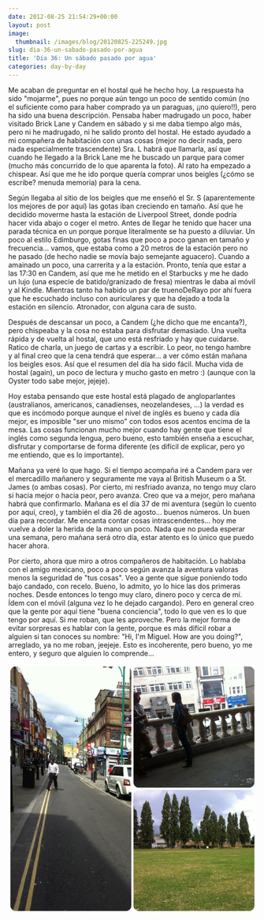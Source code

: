 ```yaml
---
date: 2012-08-25 21:54:29+00:00
layout: post
image:
  thumbnail: /images/blog/20120825-225249.jpg
slug: dia-36-un-sabado-pasado-por-agua
title: 'Día 36: Un sábado pasado por agua'
categories: day-by-day
---
```


Me acaban de preguntar en el hostal qué he hecho hoy. La respuesta ha sido "mojarme", pues no porque aún tengo un poco de sentido común (no el suficiente como para haber comprado ya un paraguas, ¡¡no quiero!!), pero ha sido una buena descripción. Pensaba haber madrugado un poco, haber visitado Brick Lane y Candem en sábado y si me daba tiempo algo más, pero ni he madrugado, ni he salido pronto del hostal. He estado ayudado a mi compañera de habitación con unas cosas (mejor no decir nada, pero nada especialmente trascendente) Sra. L habrá que llamarla, así que cuando he llegado a la Brick Lane me he buscado un parque para comer (mucho más concurrido de lo que aparenta la foto). Al rato ha empezado a chispear. Así que me he ido porque quería comprar unos beigles (¿cómo se escribe? menuda memoria) para la cena.

Según llegaba al sitio de los beigles que me enseñó el Sr. S (aparentemente los mejores de por aquí) las gotas iban creciendo en tamaño. Así que he decidido moverme hasta la estación de Liverpool Street, donde podría hacer vida abajo o coger el metro. Antes de llegar he tenido que hacer una parada técnica en un porque porque literalmente se ha puesto a diluviar. Un poco al estilo Edimburgo, gotas finas que poco a poco ganan en tamaño y frecuencia... vamos, que estaba como a 20 metros de la estación pero no he pasado (de hecho nadie se movía bajo semejante aguacero). Cuando a amainado un poco, una carrerita y a la estación. Pronto, tenía que estar a las 17:30 en Candem, así que me he metido en el Starbucks y me he dado un lujo (una especie de batido/granizado de fresa) mientras le daba al móvil y al Kindle. Mientras tanto ha habido un par de truenoDeRayo por ahí fuera que he escuchado incluso con auriculares y que ha dejado a toda la estación en silencio. Atronador, con alguna cara de susto.

Después de descansar un poco, a Candem (¿he dicho que me encanta?), pero chispeaba y la cosa no estaba para disfrutar demasiado. Una vuelta rápida y de vuelta al hostal, que uno está resfriado y hay que cuidarse. Ratico de charla, un juego de cartas y a escribir. Lo peor, no tengo hambre y al final creo que la cena tendrá que esperar... a ver cómo están mañana los beigles esos. Así que el resumen del día ha sido fácil. Mucha vida de hostal (again), un poco de lectura y mucho gasto en metro :) (aunque con la Oyster todo sabe mejor, jejeje).

Hoy estaba pensando que este hostal está plagado de angloparlantes (australianos, americanos, canadienses, neozelandeses, ...) la verdad es que es incómodo porque aunque el nivel de inglés es bueno y cada día mejor, es imposible "ser uno mismo" con todos esos acentos encima de la mesa. Las cosas funcionan mucho mejor cuando hay gente que tiene el inglés como segunda lengua, pero bueno, esto también enseña a escuchar, disfrutar y comportarse de forma diferente (es difícil de explicar, pero yo me entiendo, que es lo importante).

Mañana ya veré lo que hago. Si el tiempo acompaña iré a Candem para ver el mercadillo mañanero y seguramente me vaya al British Museum o a St. James (o ambas cosas). Por cierto, mi resfriado avanza, no tengo muy claro si hacia mejor o hacia peor, pero avanza. Creo que va a mejor, pero mañana habrá que confirmarlo. Mañana es el día 37 de mi aventura (según lo cuento por aquí, creo), y también el día 26 de agosto... buenos números. Un buen día para recordar. Me encanta contar cosas intrascendentes... hoy me vuelve a doler la herida de la mano un poco. Nada que no pueda esperar una semana, pero mañana será otro día, estar atento es lo único que puedo hacer ahora.

Por cierto, ahora que miro a otros compañeros de habitación. Lo hablaba con el amigo mexicano, poco a poco según avanza la aventura valoras menos la seguridad de "tus cosas". Veo a gente que sigue poniendo todo bajo candado, con recelo. Bueno, lo admito, yo lo hice las dos primeras noches. Desde entonces lo tengo muy claro, dinero poco y cerca de mí. Ídem con el móvil (alguna vez lo he dejado cargando). Pero en general creo que la gente por aquí tiene "buena conciencia", todo lo que ven es lo que tengo por aquí. Si me roban, que les aproveche. Pero la mejor forma de evitar sorpresas es hablar con la gente, porque es más difícil robar a alguien si tan conoces su nombre: "Hi, I'm Miguel. How are you doing?", arreglado, ya no me roban, jeejeje. Esto es incoherente, pero bueno, yo me entero, y seguro que alguien lo comprende...

[![20120825-225249.jpg](/images/blog/20120825-225249.jpg)](/images/blog/20120825-225249.jpg)
